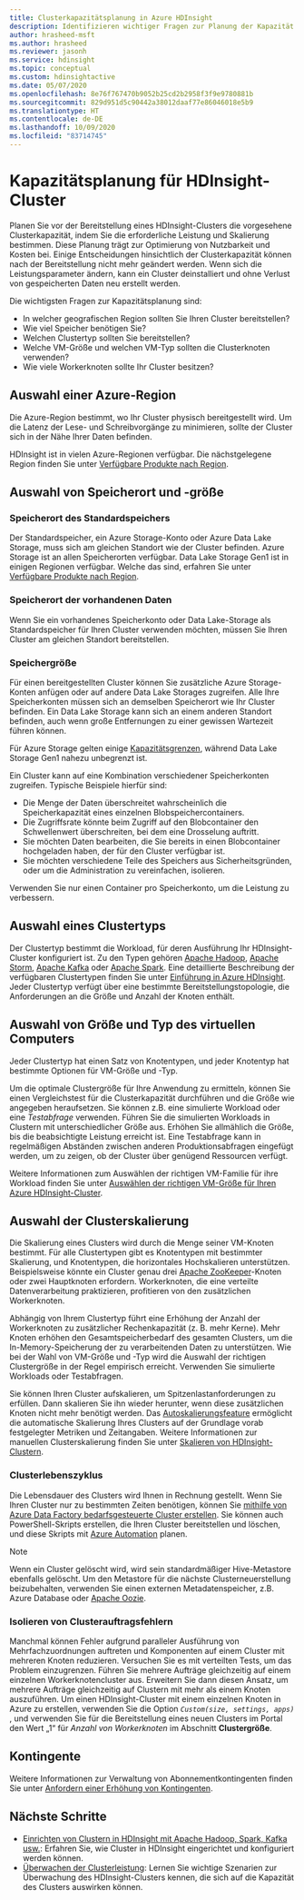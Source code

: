 ```yaml
---
title: Clusterkapazitätsplanung in Azure HDInsight
description: Identifizieren wichtiger Fragen zur Planung der Kapazität und Leistung eines Azure HDInsight-Clusters.
author: hrasheed-msft
ms.author: hrasheed
ms.reviewer: jasonh
ms.service: hdinsight
ms.topic: conceptual
ms.custom: hdinsightactive
ms.date: 05/07/2020
ms.openlocfilehash: 8e76f767470b9052b25cd2b2958f3f9e9780881b
ms.sourcegitcommit: 829d951d5c90442a38012daaf77e86046018e5b9
ms.translationtype: HT
ms.contentlocale: de-DE
ms.lasthandoff: 10/09/2020
ms.locfileid: "83714745"
---
```

# <a name="capacity-planning-for-hdinsight-clusters"></a>Kapazitätsplanung für HDInsight-Cluster

Planen Sie vor der Bereitstellung eines HDInsight-Clusters die vorgesehene Clusterkapazität, indem Sie die erforderliche Leistung und Skalierung bestimmen. Diese Planung trägt zur Optimierung von Nutzbarkeit und Kosten bei. Einige Entscheidungen hinsichtlich der Clusterkapazität können nach der Bereitstellung nicht mehr geändert werden. Wenn sich die Leistungsparameter ändern, kann ein Cluster deinstalliert und ohne Verlust von gespeicherten Daten neu erstellt werden.

Die wichtigsten Fragen zur Kapazitätsplanung sind:

* In welcher geografischen Region sollten Sie Ihren Cluster bereitstellen?
* Wie viel Speicher benötigen Sie?
* Welchen Clustertyp sollten Sie bereitstellen?
* Welche VM-Größe und welchen VM-Typ sollten die Clusterknoten verwenden?
* Wie viele Workerknoten sollte Ihr Cluster besitzen?

## <a name="choose-an-azure-region"></a>Auswahl einer Azure-Region

Die Azure-Region bestimmt, wo Ihr Cluster physisch bereitgestellt wird. Um die Latenz der Lese- und Schreibvorgänge zu minimieren, sollte der Cluster sich in der Nähe Ihrer Daten befinden.

HDInsight ist in vielen Azure-Regionen verfügbar. Die nächstgelegene Region finden Sie unter [Verfügbare Produkte nach Region](https://azure.microsoft.com/global-infrastructure/services/?products=hdinsight).

## <a name="choose-storage-location-and-size"></a>Auswahl von Speicherort und -größe

### <a name="location-of-default-storage"></a>Speicherort des Standardspeichers

Der Standardspeicher, ein Azure Storage-Konto oder Azure Data Lake Storage, muss sich am gleichen Standort wie der Cluster befinden. Azure Storage ist an allen Speicherorten verfügbar. Data Lake Storage Gen1 ist in einigen Regionen verfügbar. Welche das sind, erfahren Sie unter [Verfügbare Produkte nach Region](https://azure.microsoft.com/global-infrastructure/services/?products=storage).

### <a name="location-of-existing-data"></a>Speicherort der vorhandenen Daten

Wenn Sie ein vorhandenes Speicherkonto oder Data Lake-Storage als Standardspeicher für Ihren Cluster verwenden möchten, müssen Sie Ihren Cluster am gleichen Standort bereitstellen.

### <a name="storage-size"></a>Speichergröße

Für einen bereitgestellten Cluster können Sie zusätzliche Azure Storage-Konten anfügen oder auf andere Data Lake Storages zugreifen. Alle Ihre Speicherkonten müssen sich an demselben Speicherort wie Ihr Cluster befinden. Ein Data Lake Storage kann sich an einem anderen Standort befinden, auch wenn große Entfernungen zu einer gewissen Wartezeit führen können.

Für Azure Storage gelten einige [Kapazitätsgrenzen](../azure-resource-manager/management/azure-subscription-service-limits.md#storage-limits), während Data Lake Storage Gen1 nahezu unbegrenzt ist.

Ein Cluster kann auf eine Kombination verschiedener Speicherkonten zugreifen. Typische Beispiele hierfür sind:

* Die Menge der Daten überschreitet wahrscheinlich die Speicherkapazität eines einzelnen Blobspeichercontainers.
* Die Zugriffsrate könnte beim Zugriff auf den Blobcontainer den Schwellenwert überschreiten, bei dem eine Drosselung auftritt.
* Sie möchten Daten bearbeiten, die Sie bereits in einen Blobcontainer hochgeladen haben, der für den Cluster verfügbar ist.
* Sie möchten verschiedene Teile des Speichers aus Sicherheitsgründen, oder um die Administration zu vereinfachen, isolieren.

Verwenden Sie nur einen Container pro Speicherkonto, um die Leistung zu verbessern.

## <a name="choose-a-cluster-type"></a>Auswahl eines Clustertyps

Der Clustertyp bestimmt die Workload, für deren Ausführung Ihr HDInsight-Cluster konfiguriert ist. Zu den Typen gehören [Apache Hadoop](./hadoop/apache-hadoop-introduction.md), [Apache Storm](./storm/apache-storm-overview.md), [Apache Kafka](./kafka/apache-kafka-introduction.md) oder [Apache Spark](./spark/apache-spark-overview.md). Eine detaillierte Beschreibung der verfügbaren Clustertypen finden Sie unter [Einführung in Azure HDInsight](hdinsight-overview.md#cluster-types-in-hdinsight). Jeder Clustertyp verfügt über eine bestimmte Bereitstellungstopologie, die Anforderungen an die Größe und Anzahl der Knoten enthält.

## <a name="choose-the-vm-size-and-type"></a>Auswahl von Größe und Typ des virtuellen Computers

Jeder Clustertyp hat einen Satz von Knotentypen, und jeder Knotentyp hat bestimmte Optionen für VM-Größe und -Typ.

Um die optimale Clustergröße für Ihre Anwendung zu ermitteln, können Sie einen Vergleichstest für die Clusterkapazität durchführen und die Größe wie angegeben heraufsetzen. Sie können z.B. eine simulierte Workload oder eine *Testabfrage* verwenden. Führen Sie die simulierten Workloads in Clustern mit unterschiedlicher Größe aus. Erhöhen Sie allmählich die Größe, bis die beabsichtigte Leistung erreicht ist. Eine Testabfrage kann in regelmäßigen Abständen zwischen anderen Produktionsabfragen eingefügt werden, um zu zeigen, ob der Cluster über genügend Ressourcen verfügt.

Weitere Informationen zum Auswählen der richtigen VM-Familie für ihre Workload finden Sie unter [Auswählen der richtigen VM-Größe für Ihren Azure HDInsight-Cluster](hdinsight-selecting-vm-size.md).

## <a name="choose-the-cluster-scale"></a>Auswahl der Clusterskalierung

Die Skalierung eines Clusters wird durch die Menge seiner VM-Knoten bestimmt. Für alle Clustertypen gibt es Knotentypen mit bestimmter Skalierung, und Knotentypen, die horizontales Hochskalieren unterstützen. Beispielsweise könnte ein Cluster genau drei [Apache ZooKeeper](https://zookeeper.apache.org/)-Knoten oder zwei Hauptknoten erfordern. Workerknoten, die eine verteilte Datenverarbeitung praktizieren, profitieren von den zusätzlichen Workerknoten.

Abhängig von Ihrem Clustertyp führt eine Erhöhung der Anzahl der Workerknoten zu zusätzlicher Rechenkapazität (z. B. mehr Kerne). Mehr Knoten erhöhen den Gesamtspeicherbedarf des gesamten Clusters, um die In-Memory-Speicherung der zu verarbeitenden Daten zu unterstützen. Wie bei der Wahl von VM-Größe und -Typ wird die Auswahl der richtigen Clustergröße in der Regel empirisch erreicht. Verwenden Sie simulierte Workloads oder Testabfragen.

Sie können Ihren Cluster aufskalieren, um Spitzenlastanforderungen zu erfüllen. Dann skalieren Sie ihn wieder herunter, wenn diese zusätzlichen Knoten nicht mehr benötigt werden. Das [Autoskalierungsfeature](hdinsight-autoscale-clusters.md) ermöglicht die automatische Skalierung Ihres Clusters auf der Grundlage vorab festgelegter Metriken und Zeitangaben. Weitere Informationen zur manuellen Clusterskalierung finden Sie unter [Skalieren von HDInsight-Clustern](hdinsight-scaling-best-practices.md).

### <a name="cluster-lifecycle"></a>Clusterlebenszyklus

Die Lebensdauer des Clusters wird Ihnen in Rechnung gestellt. Wenn Sie Ihren Cluster nur zu bestimmten Zeiten benötigen, können Sie [mithilfe von Azure Data Factory bedarfsgesteuerte Cluster erstellen](hdinsight-hadoop-create-linux-clusters-adf.md). Sie können auch PowerShell-Skripts erstellen, die Ihren Cluster bereitstellen und löschen, und diese Skripts mit [Azure Automation](https://azure.microsoft.com/services/automation/) planen.

> [!NOTE]  
> Wenn ein Cluster gelöscht wird, wird sein standardmäßiger Hive-Metastore ebenfalls gelöscht. Um den Metastore für die nächste Clusterneuerstellung beizubehalten, verwenden Sie einen externen Metadatenspeicher, z.B. Azure Database oder [Apache Oozie](https://oozie.apache.org/).

### <a name="isolate-cluster-job-errors"></a>Isolieren von Clusterauftragsfehlern

Manchmal können Fehler aufgrund paralleler Ausführung von Mehrfachzuordnungen auftreten und Komponenten auf einem Cluster mit mehreren Knoten reduzieren. Versuchen Sie es mit verteilten Tests, um das Problem einzugrenzen. Führen Sie mehrere Aufträge gleichzeitig auf einem einzelnen Workerknotencluster aus. Erweitern Sie dann diesen Ansatz, um mehrere Aufträge gleichzeitig auf Clustern mit mehr als einem Knoten auszuführen. Um einen HDInsight-Cluster mit einem einzelnen Knoten in Azure zu erstellen, verwenden Sie die Option *`Custom(size, settings, apps)`* , und verwenden Sie für die Bereitstellung eines neuen Clusters im Portal den Wert „1“ für *Anzahl von Workerknoten* im Abschnitt **Clustergröße**.

## <a name="quotas"></a>Kontingente

Weitere Informationen zur Verwaltung von Abonnementkontingenten finden Sie unter [Anfordern einer Erhöhung von Kontingenten](quota-increase-request.md).

## <a name="next-steps"></a>Nächste Schritte

* [Einrichten von Clustern in HDInsight mit Apache Hadoop, Spark, Kafka usw.](hdinsight-hadoop-provision-linux-clusters.md): Erfahren Sie, wie Cluster in HDInsight eingerichtet und konfiguriert werden können.
* [Überwachen der Clusterleistung](hdinsight-key-scenarios-to-monitor.md): Lernen Sie wichtige Szenarien zur Überwachung des HDInsight-Clusters kennen, die sich auf die Kapazität des Clusters auswirken können.
